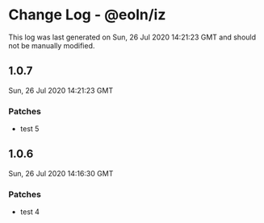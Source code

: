 # Change Log - @eoln/iz

This log was last generated on Sun, 26 Jul 2020 14:21:23 GMT and should not be manually modified.

## 1.0.7
Sun, 26 Jul 2020 14:21:23 GMT

### Patches

- test 5

## 1.0.6
Sun, 26 Jul 2020 14:16:30 GMT

### Patches

- test 4

